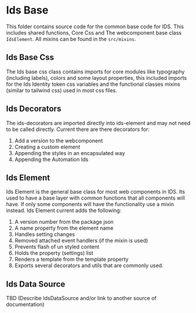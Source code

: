 # Ids Base

This folder contains source code for the common base code for IDS. This includes shared functions, Core Css and The webcomponent base class `IdsElement`. All mixins can be found in the `src/mixins`.

## Ids Base Css

The Ids base css class contains imports for core modules like typography (including labels), colors and some layout properties, this included imports for the Ids Identity token css variables and the functional classes mixins (similar to tailwind css) used in most css files.

## Ids Decorators

The ids-decorators are imported directly into ids-element and may not need to be called directly. Current there are there decorators for:

1. Add a version to the webcomponent
1. Creating a custom element
1. Appending the styles in an encapsulated way
1. Appending the Automation Ids

## Ids Element

Ids Element is the general base class for most web components in IDS. Its used to have a base layer with common functions that all components will have. If only some components will have the functionality use a mixin instead. Ids Element current adds the following:

1. A version number from the package json
1. A name property from the element name
1. Handles setting changes
1. Removed attached event handlers (if the mixin is used)
1. Prevents flash of un styled content
1. Holds the property (settings) list
1. Renders a template from the template property
1. Exports several decorators and utils that are commonly used.

## Ids Data Source

TBD (Describe IdsDataSource and/or link to another source of documentation)
